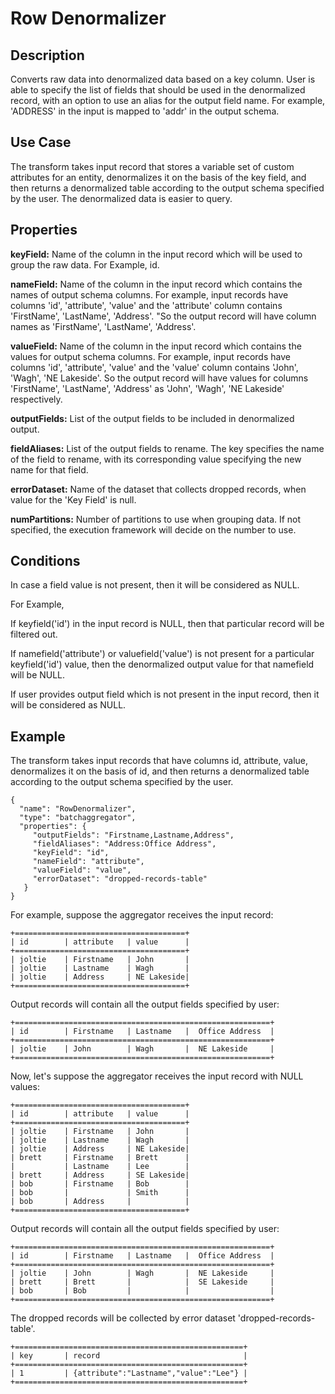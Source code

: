 # Row Denormalizer


Description
-----------
Converts raw data into denormalized data based on a key column. User is able to specify the list of fields that should
be used in the denormalized record, with an option to use an alias for the output field name.
For example, 'ADDRESS' in the input is mapped to 'addr' in the output schema.

Use Case
--------
The transform takes input record that stores a variable set of custom attributes for an entity, denormalizes it on
the basis of the key field, and then returns a denormalized table according to the output schema specified by the user.
The denormalized data is easier to query.

Properties
----------
**keyField:** Name of the column in the input record which will be used to group the raw data. For Example, id.

**nameField:** Name of the column in the input record which contains the names of output schema columns. For example,
 input records have columns 'id', 'attribute', 'value' and the 'attribute' column contains 'FirstName', 'LastName',
 'Address'.
  "So the output record will have column names as 'FirstName', 'LastName', 'Address'.

**valueField:** Name of the column in the input record which contains the values for output schema columns. For
example, input records have columns 'id', 'attribute', 'value' and the 'value' column contains 'John',
'Wagh', 'NE Lakeside'. So the output record will have values for columns 'FirstName', 'LastName', 'Address'
as 'John', 'Wagh', 'NE Lakeside' respectively.

**outputFields:** List of the output fields to be included in denormalized output.

**fieldAliases:** List of the output fields to rename. The key specifies the name of the field to rename, with its
corresponding value specifying the new name for that field.

**errorDataset:** Name of the dataset that collects dropped records, when value for the 'Key Field' is null.

**numPartitions:** Number of partitions to use when grouping data. If not specified, the execution framework will
decide on the number to use.

Conditions
----------
In case a field value is not present, then it will be considered as NULL.

For Example,

If keyfield('id') in the input record is NULL, then that particular record will be filtered out.

If namefield('attribute') or valuefield('value') is not present for a particular keyfield('id') value, then the
denormalized output value for that namefield will be NULL.

If user provides output field which is not present in the input record, then it will be considered as NULL.

Example
-------
The transform takes input records that have columns id, attribute, value, denormalizes it on the basis of
id, and then returns a denormalized table according to the output schema specified by the user.

    {
      "name": "RowDenormalizer",
      "type": "batchaggregator",
      "properties": {
         "outputFields": "Firstname,Lastname,Address",
         "fieldAliases": "Address:Office Address",
         "keyField": "id",
         "nameField": "attribute",
         "valueField": "value",
         "errorDataset": "dropped-records-table"
       }
    }

For example, suppose the aggregator receives the input record:

    +======================================+
    | id        | attribute   | value      |
    +======================================+
    | joltie    | Firstname   | John       |
    | joltie    | Lastname    | Wagh       |
    | joltie    | Address     | NE Lakeside|
    +======================================+

Output records will contain all the output fields specified by user:

    +=========================================================+
    | id        | Firstname   | Lastname   |  Office Address  |
    +=========================================================+
    | joltie    | John        | Wagh       |  NE Lakeside     |
    +=========================================================+

Now, let's suppose the aggregator receives the input record with NULL values:

    +======================================+
    | id        | attribute   | value      |
    +======================================+
    | joltie    | Firstname   | John       |
    | joltie    | Lastname    | Wagh       |
    | joltie    | Address     | NE Lakeside|
    | brett     | Firstname   | Brett      |
    |           | Lastname    | Lee        |
    | brett     | Address     | SE Lakeside|
    | bob       | Firstname   | Bob        |
    | bob       |             | Smith      |
    | bob       | Address     |            |
    +======================================+

Output records will contain all the output fields specified by user:

    +=========================================================+
    | id        | Firstname   | Lastname   |  Office Address  |
    +=========================================================+
    | joltie    | John        | Wagh       |  NE Lakeside     |
    | brett     | Brett       |            |  SE Lakeside     |
    | bob       | Bob         |            |                  |
    +=========================================================+

The dropped records will be collected by error dataset 'dropped-records-table'.

    +===================================================+
    | key       | record                                |
    +===================================================+
    | 1         | {attribute":"Lastname","value":"Lee"} |
    +===================================================+
